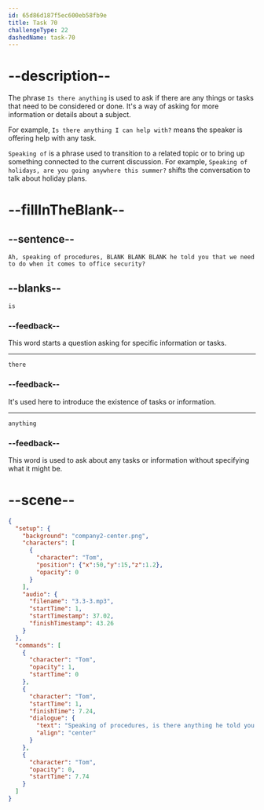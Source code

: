 ```yaml
---
id: 65d86d187f5ec600eb58fb9e
title: Task 70
challengeType: 22
dashedName: task-70
---
```


<!-- (Audio) Tom: Ah, speaking of procedures, is there anything he told you that we need to do when it comes to office security? -->

# --description--

The phrase `Is there anything` is used to ask if there are any things or tasks that need to be considered or done. It's a way of asking for more information or details about a subject.

For example, `Is there anything I can help with?` means the speaker is offering help with any task.

`Speaking of` is a phrase used to transition to a related topic or to bring up something connected to the current discussion. For example, `Speaking of holidays, are you going anywhere this summer?` shifts the conversation to talk about holiday plans.

# --fillInTheBlank--

## --sentence--

`Ah, speaking of procedures, BLANK BLANK BLANK he told you that we need to do when it comes to office security?`

## --blanks--

`is`

### --feedback--

This word starts a question asking for specific information or tasks.

---

`there`

### --feedback--

It's used here to introduce the existence of tasks or information.

---

`anything`

### --feedback--

This word is used to ask about any tasks or information without specifying what it might be.

# --scene--

```json
{
  "setup": {
    "background": "company2-center.png",
    "characters": [
      {
        "character": "Tom",
        "position": {"x":50,"y":15,"z":1.2},
        "opacity": 0
      }
    ],
    "audio": {
      "filename": "3.3-3.mp3",
      "startTime": 1,
      "startTimestamp": 37.02,
      "finishTimestamp": 43.26
    }
  },
  "commands": [
    {
      "character": "Tom",
      "opacity": 1,
      "startTime": 0
    },
    {
      "character": "Tom",
      "startTime": 1,
      "finishTime": 7.24,
      "dialogue": {
        "text": "Speaking of procedures, is there anything he told you that we need to do when it comes to office security?",
        "align": "center"
      }
    },
    {
      "character": "Tom",
      "opacity": 0,
      "startTime": 7.74
    }
  ]
}
```
